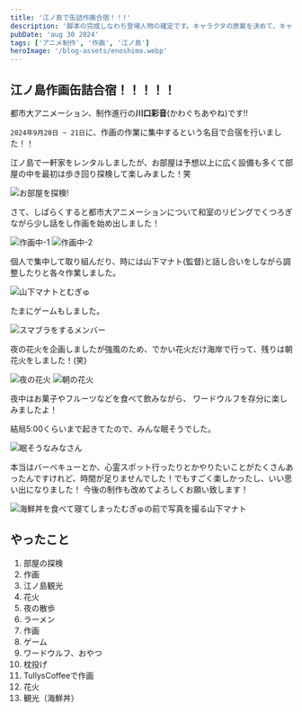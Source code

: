 ```yaml
---
title: '江ノ島で缶詰作画合宿！！!'
description: '脚本の完成しなわち登場人物の確定です。キャラクタの原案を決めて、キャラクタデザインを行います！'
pubDate: 'aug 30 2024'
tags: ['アニメ制作', '作画', '江ノ島']
heroImage: '/blog-assets/enoshima.webp'
---
```


## 江ノ島作画缶詰合宿！！！！！ 

都市大アニメーション、制作進行の**川口彩音**(かわぐちあやね)です!!

`2024年9月20日 ~ 21日`に、作画の作業に集中するという名目で合宿を行いました！！

江ノ島で一軒家をレンタルしましたが、お部屋は予想以上に広く設備も多くて部屋の中を最初は歩き回り探検して楽しみました！笑

<img class="blog-image" src="/blog-assets/images/enoshima-gasshuku_8.webp" alt="お部屋を探検!" />

さて、しばらくすると都市大アニメーションについて和室のリビングでくつろぎながら少し話をし作画を始め出しました！

<div class="flex flex-col sm:flex-row w-full space-y-4 sm:space-x-4 px-4">
    <img class="w-full sm:w-1/2 h-96 object-cover blog-image" src="/blog-assets/images/enoshima-gasshuku_1.webp" alt="作画中-1" />
    <img class="w-full sm:w-1/2 h-96 object-cover blog-image" src="/blog-assets/images/enoshima-gasshuku_6.webp" alt="作画中-2" />
</div>

個人で集中して取り組んだり、時には山下マナト(監督)と話し合いをしながら調整したりと各々作業しました。

<img class="blog-image" src="/blog-assets/images/enoshima-gasshuku_2.webp" alt="山下マナトとむぎゅ" />

たまにゲームもしました。

<img class="blog-image" src="/blog-assets/images/enoshima-gasshuku_3.webp" alt="スマブラをするメンバー" />

夜の花火を企画しましたが強風のため、でかい花火だけ海岸で行って、残りは朝花火をしました！(笑)

<div class="flex flex-col sm:flex-row w-full space-y-4 sm:space-x-4 px-4">
    <img class="w-full sm:w-1/2 h-96 object-cover blog-image" src="/blog-assets/images/enoshima-gasshuku_7.webp" alt="夜の花火" />
    <img class="w-full sm:w-1/2 h-96 object-cover blog-image" src="/blog-assets/images/enoshima-gasshuku_4.webp" alt="朝の花火" />
</div>

夜中はお菓子やフルーツなどを食べて飲みながら、
ワードウルフを存分に楽しみましたよ！

結局5:00くらいまで起きてたので、みんな眠そうでした。

<img class="blog-image" src="/blog-assets/images/enoshima-gasshuku_5.webp" alt="眠そうなみなさん" />

本当はバーベキューとか、心霊スポット行ったりとかやりたいことがたくさんあったんですけれど、時間が足りませんでした！でもすごく楽しかったし、いい思い出になりました！
今後の制作も改めてよろしくお願い致します！

<!-- <div class="flex flex-col sm:flex-row w-full space-y-4 sm:space-x-4 px-4">
    <img class="w-full sm:w-1/2 h-96 object-cover blog-image" src="/blog-assets/images/charad-meeting.webp" alt="7号館で会議中" />
    <img class="w-full sm:w-1/2 h-96 object-cover blog-image" src="/blog-assets/images/charades-role.webp" alt="キャラデザ担当表" />
</div> -->


<img class="blog-image" src="/blog-assets/images/enoshima-gasshuku_9.webp" alt="海鮮丼を食べて寝てしまったむぎゅの前で写真を撮る山下マナト" />

## やったこと

1. 部屋の探検
2. 作画
3. 江ノ島観光
4. 花火
6. 夜の散歩
5. ラーメン
7. 作画
8. ゲーム
9. ワードウルフ、おやつ
10. 枕投げ
11. TullysCoffeeで作画
12. 花火
13. 観光（海鮮丼）